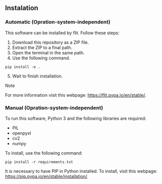 ## Instalation

### Automatic (Opration-system-independent)
This software can be installed by flit. Follow these steps:
1. Download this repository as a ZIP file.
2. Extract the ZIP to a final path.
3. Open the terminal in the same path.
4. Use the following command.
```
pip install -e .
```
5. Wait to finish installation.
> [!NOTE]
> For more information visit this webpage: https://flit.pypa.io/en/stable/.


### Manual (Opration-system-independent)
To run this software, Python 3 and the following libraries are required:
- PIL
- openpyxl
- cv2
- numpy

To install, use the following command:
```
pip install -r requirements.txt
```
It is necessary to have PIP in Python installed. To install, visit this webpage: https://pip.pypa.io/en/stable/installation/.
